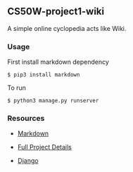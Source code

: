 ## CS50W-project1-wiki
A simple online cyclopedia acts like Wiki.

### Usage
First install markdown dependency
```
$ pip3 install markdown
```

To run
```
$ python3 manage.py runserver
```
### Resources
- [Markdown](https://github.com/Python-Markdown/markdown/)

- [Full Project Details](https://cs50.harvard.edu/web/2020/projects/1/wiki/)

- [Django](https://github.com/django/django)


